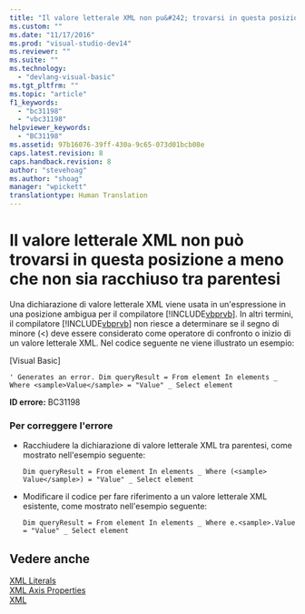 ```yaml
---
title: "Il valore letterale XML non pu&#242; trovarsi in questa posizione a meno che non sia racchiuso tra parentesi | Microsoft Docs"
ms.custom: ""
ms.date: "11/17/2016"
ms.prod: "visual-studio-dev14"
ms.reviewer: ""
ms.suite: ""
ms.technology: 
  - "devlang-visual-basic"
ms.tgt_pltfrm: ""
ms.topic: "article"
f1_keywords: 
  - "bc31198"
  - "vbc31198"
helpviewer_keywords: 
  - "BC31198"
ms.assetid: 97b16076-39ff-430a-9c65-073d01bcb08e
caps.latest.revision: 8
caps.handback.revision: 8
author: "stevehoag"
ms.author: "shoag"
manager: "wpickett"
translationtype: Human Translation
---
```

# Il valore letterale XML non pu&#242; trovarsi in questa posizione a meno che non sia racchiuso tra parentesi
Una dichiarazione di valore letterale XML viene usata in un'espressione in una posizione ambigua per il compilatore [!INCLUDE[vbprvb](../../csharp/programming-guide/concepts/linq/includes/vbprvb_md.md)]. In altri termini, il compilatore [!INCLUDE[vbprvb](../../csharp/programming-guide/concepts/linq/includes/vbprvb_md.md)] non riesce a determinare se il segno di minore \(\<\) deve essere considerato come operatore di confronto o inizio di un valore letterale XML. Nel codice seguente ne viene illustrato un esempio:  
  
 \[Visual Basic\]  
  
```  
' Generates an error. Dim queryResult = From element In elements _ Where <sample>Value</sample> = "Value" _ Select element  
```  
  
 **ID errore:** BC31198  
  
### Per correggere l'errore  
  
-   Racchiudere la dichiarazione di valore letterale XML tra parentesi, come mostrato nell'esempio seguente:  
  
    ```vb#  
    Dim queryResult = From element In elements _ Where (<sample> Value</sample>) = "Value" _ Select element  
    ```  
  
-   Modificare il codice per fare riferimento a un valore letterale XML esistente, come mostrato nell'esempio seguente:  
  
    ```vb#  
    Dim queryResult = From element In elements _ Where e.<sample>.Value = "Value" _ Select element  
    ```  
  
## Vedere anche  
 [XML Literals](../../visual-basic/language-reference/xml-literals/index.md)   
 [XML Axis Properties](../../visual-basic/language-reference/xml-axis/xml-axis-properties.md)   
 [XML](../../visual-basic/programming-guide/language-features/xml/index.md)